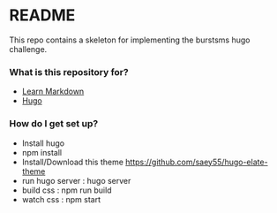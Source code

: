 # README #

This repo contains a skeleton for implementing the burstsms hugo challenge.

### What is this repository for? ###

* [Learn Markdown](https://bitbucket.org/tutorials/markdowndemo)
* [Hugo](https://gohugo.io/getting-started/)

### How do I get set up? ###

* Install hugo
* npm install
* Install/Download this theme https://github.com/saey55/hugo-elate-theme
* run hugo server : hugo server
* build css : npm run build
* watch css : npm start
